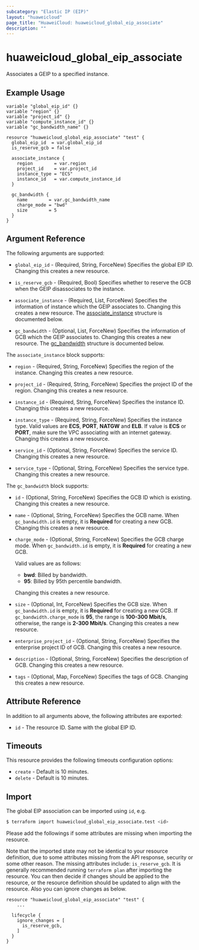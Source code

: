 ```yaml
---
subcategory: "Elastic IP (EIP)"
layout: "huaweicloud"
page_title: "HuaweiCloud: huaweicloud_global_eip_associate"
description: ""
---
```


# huaweicloud_global_eip_associate

Associates a GEIP to a specified instance.

## Example Usage

```hcl
variable "global_eip_id" {}
variable "region" {}
variable "project_id" {}
variable "compute_instance_id" {}
variable "gc_bandwidth_name" {}

resource "huaweicloud_global_eip_associate" "test" {
  global_eip_id  = var.global_eip_id
  is_reserve_gcb = false

  associate_instance {
    region        = var.region
    project_id    = var.project_id
    instance_type = "ECS"
    instance_id   = var.compute_instance_id
  }

  gc_bandwidth {
    name        = var.gc_bandwidth_name
    charge_mode = "bwd"
    size        = 5
  }
}
```

## Argument Reference

The following arguments are supported:

* `global_eip_id` - (Required, String, ForceNew) Specifies the global EIP ID.
  Changing this creates a new resource.

* `is_reserve_gcb` - (Required, Bool) Specifies whether to reserve the GCB when the GEIP disassociates to the instance.

* `associate_instance` - (Required, List, ForceNew) Specifies the information of instance which the GEIP associates to.
  Changing this creates a new resource.
  The [associate_instance](#block--associate_instance) structure is documented below.

* `gc_bandwidth` - (Optional, List, ForceNew) Specifies the information of GCB which the GEIP associates to.
  Changing this creates a new resource.
  The [gc_bandwidth](#block--gc_bandwidth) structure is documented below.

<a name="block--associate_instance"></a>
The `associate_instance` block supports:

* `region` - (Required, String, ForceNew) Specifies the region of the instance.
  Changing this creates a new resource.

* `project_id` - (Required, String, ForceNew) Specifies the project ID of the region.
  Changing this creates a new resource.

* `instance_id` - (Required, String, ForceNew) Specifies the instance ID.
  Changing this creates a new resource.

* `instance_type` - (Required, String, ForceNew) Specifies the instance type. Valid values are **ECS**, **PORT**,
  **NATGW** and **ELB**. If value is **ECS** or **PORT**, make sure the VPC associating with an internet gateway.
  Changing this creates a new resource.

* `service_id` - (Optional, String, ForceNew) Specifies the service ID.
  Changing this creates a new resource.

* `service_type` - (Optional, String, ForceNew) Specifies the service type.
  Changing this creates a new resource.

<a name="block--gc_bandwidth"></a>
The `gc_bandwidth` block supports:

* `id` - (Optional, String, ForceNew) Specifies the GCB ID which is existing.
  Changing this creates a new resource.

* `name` - (Optional, String, ForceNew) Specifies the GCB name. When `gc_bandwidth.id` is empty, it is **Required** for
  creating a new GCB. Changing this creates a new resource.

* `charge_mode` - (Optional, String, ForceNew) Specifies the GCB charge mode. When `gc_bandwidth.id` is empty, it is
  **Required** for creating a new GCB.

  Valid values are as follows:
  + **bwd**: Billed by bandwidth.
  + **95**: Billed by 95th percentile bandwidth.

  Changing this creates a new resource.

* `size` - (Optional, Int, ForceNew) Specifies the GCB size. When `gc_bandwidth.id` is empty, it is **Required** for
  creating a new GCB. If `gc_bandwidth.charge_mode` is **95**, the range is **100-300 Mbit/s**, otherwise, the range is
  **2-300 Mbit/s**. Changing this creates a new resource.

* `enterprise_project_id` - (Optional, String, ForceNew) Specifies the enterprise project ID of GCB.
  Changing this creates a new resource.

* `description` - (Optional, String, ForceNew) Specifies the description of GCB.
  Changing this creates a new resource.

* `tags` - (Optional, Map, ForceNew) Specifies the tags of GCB.
  Changing this creates a new resource.

## Attribute Reference

In addition to all arguments above, the following attributes are exported:

* `id` - The resource ID. Same with the global EIP ID.

## Timeouts

This resource provides the following timeouts configuration options:

* `create` - Default is 10 minutes.
* `delete` - Default is 10 minutes.

## Import

The global EIP association can be imported using `id`, e.g.

```bash
$ terraform import huaweicloud_global_eip_associate.test <id>
```

Please add the followings if some attributes are missing when importing the resource.

Note that the imported state may not be identical to your resource definition, due to some attributes missing from the
API response, security or some other reason.
The missing attributes include: `is_reserve_gcb`.
It is generally recommended running `terraform plan` after importing the resource.
You can then decide if changes should be applied to the resource, or the resource definition should be updated to
align with the resource. Also you can ignore changes as below.

```hcl
resource "huaweicloud_global_eip_associate" "test" {
    ...

  lifecycle {
    ignore_changes = [
      is_reserve_gcb,
    ]
  }
}
```
